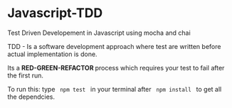 # Javascript-TDD
Test Driven Developement in Javascript using mocha and chai

TDD - Is a software development approach where test are written before actual implementation is done.

Its a <strong> RED-GREEN-REFACTOR </strong> process which requires your test to fail after the first run. 


To run this: type <code> npm test </code> in your terminal after <code> npm install </code> to get all the dependcies. 
